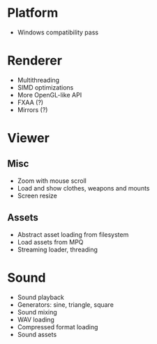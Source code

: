 # Platform
* Windows compatibility pass

# Renderer

* Multithreading
* SIMD optimizations
* More OpenGL-like API
* FXAA (?)
* Mirrors (?)

# Viewer

## Misc
* Zoom with mouse scroll
* Load and show clothes, weapons and mounts
* Screen resize

## Assets
* Abstract asset loading from filesystem
* Load assets from MPQ
* Streaming loader, threading

# Sound

* Sound playback
* Generators: sine, triangle, square
* Sound mixing
* WAV loading
* Compressed format loading
* Sound assets
